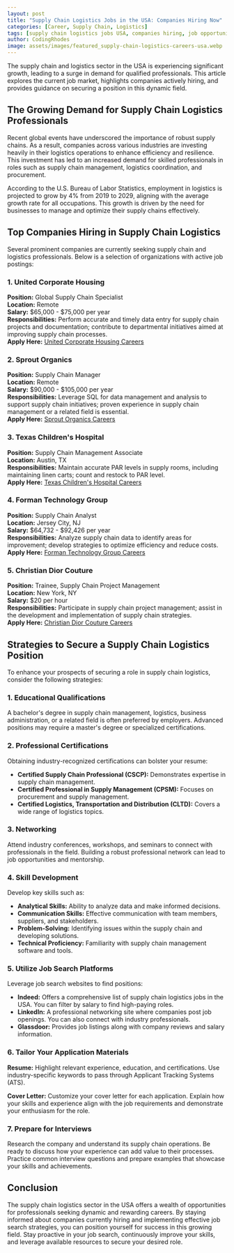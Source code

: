 ```yaml
---
layout: post
title: "Supply Chain Logistics Jobs in the USA: Companies Hiring Now"
categories: [Career, Supply Chain, Logistics]
tags: [supply chain logistics jobs USA, companies hiring, job opportunities]
author: CodingRhodes
image: assets/images/featured_supply-chain-logistics-careers-usa.webp
---
```


The supply chain and logistics sector in the USA is experiencing significant growth, leading to a surge in demand for qualified professionals. This article explores the current job market, highlights companies actively hiring, and provides guidance on securing a position in this dynamic field.

## The Growing Demand for Supply Chain Logistics Professionals

Recent global events have underscored the importance of robust supply chains. As a result, companies across various industries are investing heavily in their logistics operations to enhance efficiency and resilience. This investment has led to an increased demand for skilled professionals in roles such as supply chain management, logistics coordination, and procurement.

According to the U.S. Bureau of Labor Statistics, employment in logistics is projected to grow by 4% from 2019 to 2029, aligning with the average growth rate for all occupations. This growth is driven by the need for businesses to manage and optimize their supply chains effectively.

## Top Companies Hiring in Supply Chain Logistics

Several prominent companies are currently seeking supply chain and logistics professionals. Below is a selection of organizations with active job postings:

### 1. **United Corporate Housing**

**Position:** Global Supply Chain Specialist  
**Location:** Remote  
**Salary:** $65,000 - $75,000 per year  
**Responsibilities:** Perform accurate and timely data entry for supply chain projects and documentation; contribute to departmental initiatives aimed at improving supply chain processes.  
**Apply Here:** [United Corporate Housing Careers](https://www.indeed.com/q-logistics-supply-chain-jobs.html)

### 2. **Sprout Organics**

**Position:** Supply Chain Manager  
**Location:** Remote  
**Salary:** $90,000 - $105,000 per year  
**Responsibilities:** Leverage SQL for data management and analysis to support supply chain initiatives; proven experience in supply chain management or a related field is essential.  
**Apply Here:** [Sprout Organics Careers](https://www.indeed.com/q-supply-chain-management-jobs.html)

### 3. **Texas Children's Hospital**

**Position:** Supply Chain Management Associate  
**Location:** Austin, TX  
**Responsibilities:** Maintain accurate PAR levels in supply rooms, including maintaining linen carts; count and restock to PAR level.  
**Apply Here:** [Texas Children's Hospital Careers](https://www.indeed.com/q-supply-chain-management-jobs.html)

### 4. **Forman Technology Group**

**Position:** Supply Chain Analyst  
**Location:** Jersey City, NJ  
**Salary:** $64,732 - $92,426 per year  
**Responsibilities:** Analyze supply chain data to identify areas for improvement; develop strategies to optimize efficiency and reduce costs.  
**Apply Here:** [Forman Technology Group Careers](https://www.indeed.com/q-supply-chain-management-jobs.html)

### 5. **Christian Dior Couture**

**Position:** Trainee, Supply Chain Project Management  
**Location:** New York, NY  
**Salary:** $20 per hour  
**Responsibilities:** Participate in supply chain project management; assist in the development and implementation of supply chain strategies.  
**Apply Here:** [Christian Dior Couture Careers](https://www.indeed.com/q-supply-chain-management-jobs.html)

## Strategies to Secure a Supply Chain Logistics Position

To enhance your prospects of securing a role in supply chain logistics, consider the following strategies:

### 1. **Educational Qualifications**

A bachelor's degree in supply chain management, logistics, business administration, or a related field is often preferred by employers. Advanced positions may require a master's degree or specialized certifications.

### 2. **Professional Certifications**

Obtaining industry-recognized certifications can bolster your resume:

- **Certified Supply Chain Professional (CSCP):** Demonstrates expertise in supply chain management.
- **Certified Professional in Supply Management (CPSM):** Focuses on procurement and supply management.
- **Certified Logistics, Transportation and Distribution (CLTD):** Covers a wide range of logistics topics.

### 3. **Networking**

Attend industry conferences, workshops, and seminars to connect with professionals in the field. Building a robust professional network can lead to job opportunities and mentorship.

### 4. **Skill Development**

Develop key skills such as:

- **Analytical Skills:** Ability to analyze data and make informed decisions.
- **Communication Skills:** Effective communication with team members, suppliers, and stakeholders.
- **Problem-Solving:** Identifying issues within the supply chain and developing solutions.
- **Technical Proficiency:** Familiarity with supply chain management software and tools.

### 5. **Utilize Job Search Platforms**

Leverage job search websites to find positions:

- **Indeed:** Offers a comprehensive list of supply chain logistics jobs in the USA. You can filter by salary to find high-paying roles.
- **LinkedIn:** A professional networking site where companies post job openings. You can also connect with industry professionals.
- **Glassdoor:** Provides job listings along with company reviews and salary information.

### 6. **Tailor Your Application Materials**

**Resume:** Highlight relevant experience, education, and certifications. Use industry-specific keywords to pass through Applicant Tracking Systems (ATS).

**Cover Letter:** Customize your cover letter for each application. Explain how your skills and experience align with the job requirements and demonstrate your enthusiasm for the role.

### 7. **Prepare for Interviews**

Research the company and understand its supply chain operations. Be ready to discuss how your experience can add value to their processes. Practice common interview questions and prepare examples that showcase your skills and achievements.

## Conclusion

The supply chain logistics sector in the USA offers a wealth of opportunities for professionals seeking dynamic and rewarding careers. By staying informed about companies currently hiring and implementing effective job search strategies, you can position yourself for success in this growing field. Stay proactive in your job search, continuously improve your skills, and leverage available resources to secure your desired role.
